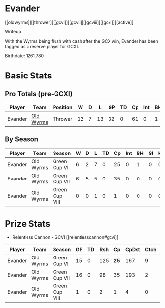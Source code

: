 # Evander

[[oldwyrms]][[thrower]][[gcvi]][[gcvii]][[gcviii]][[gcxi]][[active]]

Writeup

With the Wyrms being flush with cash after the GCX win, Evander has been tagged as a reserve player for GCXI.

Birthdate: 1261.780

# Basic Stats

## Pro Totals (pre-GCXI)

| Player           | Team        | Position      | W  | D | L | GP   | TD   | Cp | Int | BH   | SI   | Ki   | MVP  | SPP  |
|------------------|-------------|---------------|----|---|---|------|------|----|-----|------|------|------|------|------|
| Evander | [Old Wyrms](../teams/oldwyrms) | Thrower  |   12 |    7 |   13 |   32 |    0 |   61 |    0 |    1 |    0 |    0 |    5 |   88 |

## By Season

| Player | Team         | Season          | W  | D | L | TD   | Cp   | Int | BH   | SI   | Ki   | MVP  | SPP  |
|--------|--------------|-----------------|----|---|---|------|------|-----|------|------|------|------|------|
| Evander | Old Wyrms | Green Cup VI   |    6 |    2 |    7 |    0 |   25 |      0 |    1 |    0 |    0 |    3 |   42 |
| Evander | Old Wyrms | Green Cup VII  |    6 |    5 |    5 |    0 |   35 |      0 |    0 |    0 |    0 |    2 |   45 |
| Evander | Old Wyrms | Green Cup VIII |    0 |    0 |    1 |    0 |    1 |      0 |    0 |    0 |    0 |    0 |    1 |

# Prize Stats

* Relentless Cannon - GCVI [[relentlesscannon#gcvi]]

| Player | Team         | Season          | GP | TD  | Rsh | Cp   | CpDst | Ctch | Int | Cas  | Blk | Sck | MVP | SPP  |
|--------|--------------|-----------------|----|-----|-----|------|-------|------|-----|------|-----|-----|-----|------|
| Evander | Old Wyrms | Green Cup VI   |    15 |    0 |  125 |   **25** |      167 |      9 |     0 |    1 |      5 |     0 |    3 |   42 |
| Evander | Old Wyrms | Green Cup VII  |    16 |    0 |   98 |   35 |      193 |      2 |     0 |    0 |      5 |     1 |    2 |   45 |
| Evander | Old Wyrms | Green Cup VIII |     1 |    0 |    2 |    1 |        4 |      0 |     0 |    0 |      1 |     0 |    0 |    1 |
